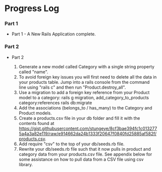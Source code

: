 # Progress Log

### Part 1

- Part 1 - A New Rails Application complete.

### Part 2

- Part 2

  1. Generate a new model called Category with a single string property called "name".
  2. To avoid foreign key issues you will first need to delete all the data in your products table. Jump into a rails console from the command line using "rails c" and then run "Product.destroy_all".
  3. Use a migration to add a foreign key reference from your Product model to a category: rails g migration, add_category_to_products category:references rails db:migrate
  4. Add the associations (belongs_to / has_many) to the Category and Product models.
  5. Create a products.csv file in your db folder and fill it with the contents found at https://gist.githubusercontent.com/stungeye/8cf3bae394fc1c0132775a4a3a82e119/raw/e914662da24b1333f20647f0840fd25885af582f/products.csv.
  6. Add require "csv" to the top of your db/seeds.rb file.
  7. Rewrite your db/seeds.rb file such that it now pulls in product and category data from your products.csv file. See appendix below for some assistance on how to pull data from a CSV file using csv library.
